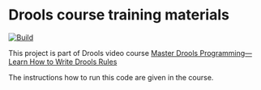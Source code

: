 # Drools course training materials
[![Build](https://github.com/aasaru/drools-training/actions/workflows/maven.yml/badge.svg)](https://github.com/aasaru/drools-training/actions/workflows/maven.yml)

This project is part of Drools video course 
[Master Drools Programming—Learn How to Write Drools Rules](https://www.udemy.com/course/master-drools/?referralCode=ED7C311E09498C940742 "Click to go to Udemy course")

The instructions how to run this code are given in the course.

